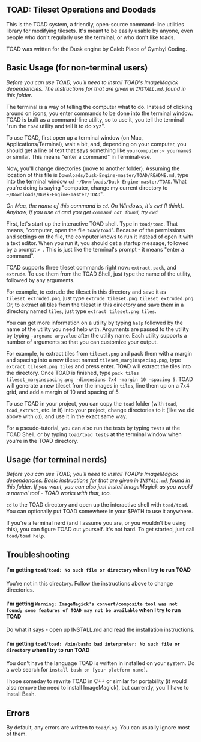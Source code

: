 TOAD: Tileset Operations and Doodads
--------------------------------------------------------------------------------

This is the TOAD system, a friendly, open-source command-line utilities library for modifying tilesets. It's meant to be easily usable by anyone, even people who don't regularly use the terminal, or who don't like toads.

TOAD was written for the Dusk engine by Caleb Place of Gymbyl Coding.


Basic Usage (for non-terminal users)
--------------------------------------------------------------------------------

*Before you can use TOAD, you'll need to install TOAD's ImageMagick dependencies. The instructions for that are given in `INSTALL.md`, found in this folder.*

The terminal is a way of telling the computer what to do. Instead of clicking around on icons, you enter commands to be done into the terminal window. TOAD is built as a command-line utility, so to use it, you tell the terminal "run the `toad` utility and tell it to do xyz".

To use TOAD, first open up a terminal window (on Mac, Applications/Terminal), wait a bit, and, depending on your computer, you should get a line of text that says something like `yourcomputer:~ yourname$` or similar. This means "enter a command" in Terminal-ese.

Now, you'll change directories (move to another folder). Assuming the location of this file is `Downloads/Dusk-Engine-master/TOAD/README.md`, type into the terminal window `cd ~/Downloads/Dusk-Engine-master/TOAD`. What you're doing is saying "computer, change my current directory to `~/Downloads/Dusk-Engine-master/TOAD`".

*On Mac, the name of this command is `cd`. On Windows, it's `cwd` (I think). Anyhow, if you use `cd` and you get `command not found`, try `cwd`.*

First, let's start up the interactive TOAD shell. Type in `toad/toad`. That means, "computer, open the file `toad/toad`". Because of the permissions and settings on the file, the computer knows to run it instead of open it with a text editor. When you run it, you should get a startup message, followed by a prompt `> `. This is just like the terminal's prompt - it means "enter a command".

TOAD supports three tileset commands right now: `extract`, `pack`, and `extrude`. To use them from the TOAD Shell, just type the name of the utility, followed by any arguments.

For example, to extrude the tileset in this directory and save it as `tileset_extruded.png`, just type `extrude tileset.png tileset_extruded.png`. Or, to extract all tiles from the tileset in this directory and save them in a directory named `tiles`, just type `extract tileset.png tiles`.

You can get more information on a utility by typing `help` followed by the name of the utility you need help with. Arguments are passed to the utility by typing `-argname argvalue` after the utility name. Each utility supports a number of arguments so that you can customize your output.

For example, to extract tiles from `tileset.png` and pack them with a margin and spacing into a new tileset named `tileset_marginspacing.png`, type `extract tileset.png tiles` and press enter. TOAD will extract the tiles into the directory. Once TOAD is finished, type `pack tiles tileset_marginspacing.png -dimensions 7x4 -margin 10 -spacing 5`. TOAD will generate a new tileset from the images in `tiles`, line them up on a 7x4 grid, and add a margin of 10 and spacing of 5.

To use TOAD in your project, you can copy the `toad` folder (with `toad`, `toad_extract`, etc. in it) into your project, change directories to it (like we did above with `cd`), and use it in the exact same way.

For a pseudo-tutorial, you can also run the tests by typing `tests` at the TOAD Shell, or by typing `toad/toad tests` at the terminal window when you're in the TOAD directory.


Usage (for terminal nerds)
--------------------------------------------------------------------------------

*Before you can use TOAD, you'll need to install TOAD's ImageMagick dependencies. Basic instructions for that are given in `INSTALL.md`, found in this folder. If you want, you can also just install ImageMagick as you would a normal tool - TOAD works with that, too.*

`cd` to the TOAD directory and open up the interactive shell with `toad/toad`. You can optionally put TOAD somewhere in your $PATH to use it anywhere.

If you're a terminal nerd (and I assume you are, or you wouldn't be using this), you can figure TOAD out yourself. It's not hard. To get started, just call `toad/toad help`.


Troubleshooting
--------------------------------------------------------------------------------

#### I'm getting `toad/toad: No such file or directory` when I try to run TOAD
You're not in this directory. Follow the instructions above to change directories.

#### I'm getting `Warning: ImageMagick's convert/composite tool was not found; some features of TOAD may not be available` when I try to run TOAD
Do what it says - open up INSTALL.md and read the installation instructions.

#### I'm getting `toad/toad: /bin/bash: bad interpreter: No such file or directory` when I try to run TOAD
You don't have the language TOAD is written in installed on your system. Do a web search for `install bash on [your platform name]`.

I hope someday to rewrite TOAD in C++ or similar for portability (it would also remove the need to install ImageMagick), but currently, you'll have to install Bash.


Errors
--------------------------------------------------------------------------------

By default, any errors are written to `toad/log`. You can usually ignore most of them.